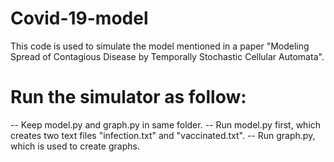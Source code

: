 # Covid-19-model
This code is used to simulate the model mentioned in a paper "Modeling Spread of Contagious Disease by Temporally Stochastic Cellular Automata". 
# Run the simulator as follow:
-- Keep model.py and graph.py in same folder.
-- Run model.py first, which creates two text files "infection.txt" and "vaccinated.txt".
-- Run graph.py, which  is used to create graphs.

